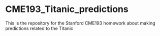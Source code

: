 # CME193_Titanic_predictions
This is the repository for the Stanford CME193 homework about making predictions related to the Titanic
